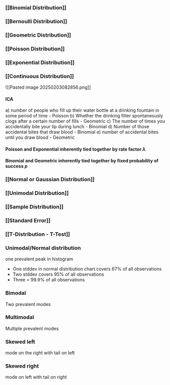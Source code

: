 
### [[Binomial Distribution]]
### [[Bernoulli Distribution]]
### [[Geometric Distribution]]
### [[Poisson Distribution]]
### [[Exponential Distribution]]


### [[Continuous Distribution]]




![[Pasted image 20250203082856.png]]

####  ICA
a) number of people who fill up their water bottle at a drinking fountain in some period of time - Poisson
b) Whether the drinking filter spontaneously clogs after a certain number of fills - Geometric
c) The number of times you accidentally bite your lip during lunch - Binomial
d) Number of those accidental bites that draw blood - Binomial
e) number of accidental bites until you draw blood - Geometric
#### Poisson and Exponential inherently tied together by rate factor $\lambda$
#### Binomial and Geometric inherently tied together by fixed probability of success $p$

### [[Normal or Gaussian Distribution]]

### [[Unimodal Distribution]]
### [[Sample Distribution]]
### [[Standard Error]]
### [[T-Distribution - T-Test]]


### Unimodal/Normal distribution
one prevalent peak in histogram
- One stddev in normal distribution chart covers 67% of all observations
- Two stddev covers 95% of all observations
- Three = 99.9% of all observations
### Bimodal
Two prevalent modes
### Multimodal
Multiple prevalent modes

### Skewed left
mode on the right with tail on left

### Skewed right
mode on left with tail on right


